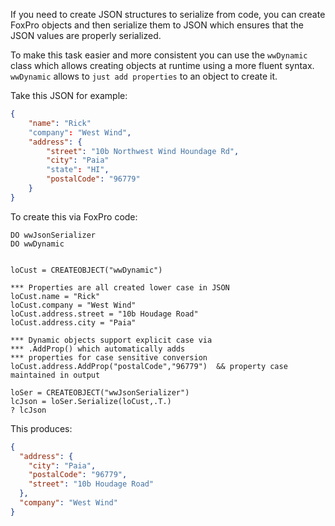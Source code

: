 ﻿If you need to create JSON structures to serialize from code, you can create FoxPro objects and then serialize them to JSON which ensures that the JSON values are properly serialized.To make this task easier and more consistent you can use the `wwDynamic` class which allows creating objects at runtime using a more fluent syntax. `wwDynamic` allows to `just add properties` to an object to create it.Take this JSON for example:```json{    "name": "Rick"    "company": "West Wind",    "address": {        "street": "10b Northwest Wind Houndage Rd",        "city": "Paia"        "state": "HI",        "postalCode": "96779"    }}```To create this via FoxPro code:```foxproDO wwJsonSerializerDO wwDynamicloCust = CREATEOBJECT("wwDynamic")*** Properties are all created lower case in JSONloCust.name = "Rick"loCust.company = "West Wind"loCust.address.street = "10b Houdage Road"loCust.address.city = "Paia"*** Dynamic objects support explicit case via*** .AddProp() which automatically adds*** properties for case sensitive conversionloCust.address.AddProp("postalCode","96779")  && property case maintained in outputloSer = CREATEOBJECT("wwJsonSerializer")lcJson = loSer.Serialize(loCust,.T.)? lcJson```This produces:```json{  "address": {    "city": "Paia",    "postalCode": "96779",    "street": "10b Houdage Road"  },  "company": "West Wind"}```